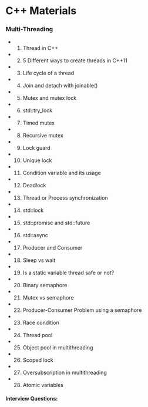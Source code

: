 # C++ Materials

### Multi-Threading
 - 1. Thread in C++
 - 2. 5 Different ways to create threads in C++11
 - 3. Life cycle of a thread
 - 4. Join and detach with joinable()
 - 5. Mutex and mutex lock
 - 6. std::try_lock
 - 7. Timed mutex
 - 8. Recursive mutex
 - 9. Lock guard
 - 10. Unique lock
 - 11. Condition variable and its usage
 - 12. Deadlock
 - 13. Thread or Process synchronization
 - 14. std::lock
 - 15. std::promise and std::future
 - 16. std::async
 - 17. Producer and Consumer
 - 18. Sleep vs wait
 - 19. Is a static variable thread safe or not?
 - 20. Binary semaphore
 - 21. Mutex vs semaphore
 - 22. Producer-Consumer Problem using a semaphore
 - 23. Race condition
 - 24. Thread pool
 - 25. Object pool in multithreading
 - 26. Scoped lock
 - 27. Oversubscription in multithreading
 - 28. Atomic variables
#### Interview Questions:
